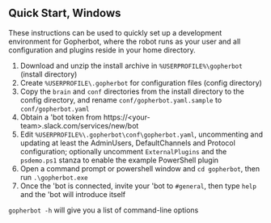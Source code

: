 ## Quick Start, Windows

These instructions can be used to quickly set up a development environment for Gopherbot, where the robot runs as your user and all configuration and plugins reside in your home directory.

1. Download and unzip the install archive in `%USERPROFILE%\gopherbot` (install directory)
1. Create `%USERPROFILE\.gopherbot` for configuration files (config directory)
2. Copy the `brain` and `conf` directories from the install directory to the config directory, and rename `conf/gopherbot.yaml.sample` to `conf/gopherbot.yaml`
1. Obtain a 'bot token from https://\<your-team\>.slack.com/services/new/bot
2. Edit `%USERPROFILE%\.gopherbot\conf\gopherbot.yaml`, uncommenting and updating at least the AdminUsers, DefaultChannels and Protocol configuration; optionally uncomment `ExternalPlugins` and the `psdemo.ps1` stanza to enable the example PowerShell plugin
3. Open a command prompt or powershell window and `cd gopherbot`, then run `.\gopherbot.exe`
4. Once the 'bot is connected, invite your 'bot to `#general`, then type `help` and the 'bot will introduce itself

`gopherbot -h` will give you a list of command-line options
